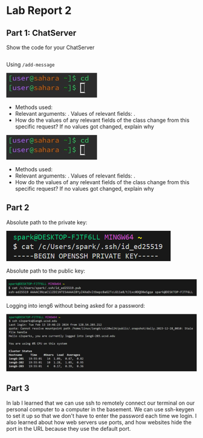 # Lab Report 2
## Part 1: ChatServer
Show the code for your ChatServer
```

```
Using `/add-message`

![Image](cd-no-args.jpeg)
* Methods used:
* Relevant arguments: . Values of relevant fields: .
* How do the values of any relevant fields of the class change from this specific request? If no values got changed, explain why

![Image](cd-no-args.jpeg)
* Methods used:
* Relevant arguments: . Values of relevant fields: .
* How do the values of any relevant fields of the class change from this specific request? If no values got changed, explain why

## Part 2
Absolute path to the private key:

![Image](private-key.png)

Absolute path to the public key:

![Image](public-key.png)

Logging into ieng6 without being asked for a password:

![Image](ieng6-login.png)

## Part 3
In lab I learned that we can use ssh to remotely connect our terminal on our personal computer to a computer in the basement. We can use ssh-keygen to set it up so that we don't have to enter the password each time we login. I also learned about how web servers use ports, and how websites hide the port in the URL because they use the default port.
